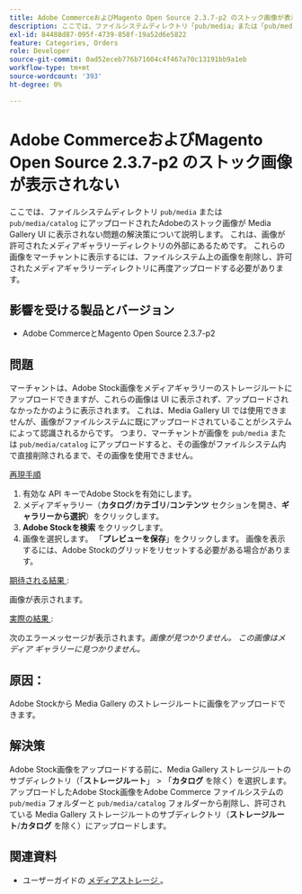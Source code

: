 ```yaml
---
title: Adobe CommerceおよびMagento Open Source 2.3.7-p2 のストック画像が表示されない
description: ここでは、ファイルシステムディレクトリ「pub/media」または「pub/media/catalog」にアップロードされたAdobeのストック画像が Media Gallery UI に表示されない問題の解決策について説明します。 これは、画像が許可されたメディアギャラリーディレクトリの外部にあるためです。 これらの画像をマーチャントに表示するには、ファイルシステム上の画像を削除し、許可されたメディアギャラリーディレクトリに再度アップロードする必要があります。
exl-id: 84488d87-095f-4739-858f-19a52d6e5822
feature: Categories, Orders
role: Developer
source-git-commit: 0ad52eceb776b71604c4f467a70c13191bb9a1eb
workflow-type: tm+mt
source-wordcount: '393'
ht-degree: 0%

---
```


# Adobe CommerceおよびMagento Open Source 2.3.7-p2 のストック画像が表示されない

ここでは、ファイルシステムディレクトリ `pub/media` または `pub/media/catalog` にアップロードされたAdobeのストック画像が Media Gallery UI に表示されない問題の解決策について説明します。 これは、画像が許可されたメディアギャラリーディレクトリの外部にあるためです。 これらの画像をマーチャントに表示するには、ファイルシステム上の画像を削除し、許可されたメディアギャラリーディレクトリに再度アップロードする必要があります。

## 影響を受ける製品とバージョン

* Adobe CommerceとMagento Open Source 2.3.7-p2


## 問題

マーチャントは、Adobe Stock画像をメディアギャラリーのストレージルートにアップロードできますが、これらの画像は UI に表示されず、アップロードされなかったかのように表示されます。 これは、Media Gallery UI では使用できませんが、画像がファイルシステムに既にアップロードされていることがシステムによって認識されるからです。 つまり、マーチャントが画像を `pub/media` または `pub/media/catalog` にアップロードすると、その画像がファイルシステム内で直接削除されるまで、その画像を使用できません。

<u> 再現手順 </u>

1. 有効な API キーでAdobe Stockを有効にします。
1. メディアギャラリー（**カタログ**/**カテゴリ**/**コンテンツ** セクションを開き、**ギャラリーから選択**）をクリックします。
1. **Adobe Stockを検索** をクリックします。
1. 画像を選択します。 「**プレビューを保存**」をクリックします。 画像を表示するには、Adobe Stockのグリッドをリセットする必要がある場合があります。

<u> 期待される結果 </u>:

画像が表示されます。

<u> 実際の結果 </u>:

次のエラーメッセージが表示されます。*画像が見つかりません。 この画像はメディア ギャラリーに見つかりません。*

## 原因：

Adobe Stockから Media Gallery のストレージルートに画像をアップロードできます。

## 解決策

Adobe Stock画像をアップロードする前に、Media Gallery ストレージルートのサブディレクトリ（「**ストレージルート**」 > 「**カタログ** を除く）を選択します。
アップロードしたAdobe Stock画像をAdobe Commerce ファイルシステムの `pub/media` フォルダーと `pub/media/catalog` フォルダーから削除し、許可されている Media Gallery ストレージルートのサブディレクトリ（**ストレージルート**/**カタログ** を除く）にアップロードします。

## 関連資料

* ユーザーガイドの [ メディアストレージ ](https://docs.magento.com/user-guide/v2.3/cms/media-storage.html)。

